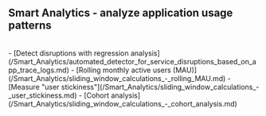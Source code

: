 ## Smart Analytics - analyze application usage patterns
<br/>
- [Detect disruptions with regression analysis](/Smart_Analytics/automated_detector_for_service_disruptions_based_on_app_trace_logs.md)
- [Rolling monthly active users (MAU)](/Smart_Analytics/sliding_window_calculations_-_rolling_MAU.md)
- [Measure "user stickiness"](/Smart_Analytics/sliding_window_calculations_-_user_stickiness.md)
- [Cohort analysis](/Smart_Analytics/sliding_window_calculations_-_cohort_analysis.md)

